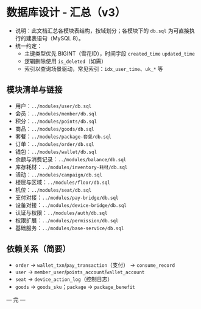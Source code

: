 # 数据库设计 - 汇总（v3）

- 说明：此文档汇总各模块表结构，按域划分；各模块下的 `db.sql` 为可直接执行的建表语句（MySQL 8）。
- 统一约定：
  - 主键类型优先 BIGINT（雪花ID），时间字段 `created_time` `updated_time`
  - 逻辑删除使用 `is_deleted`（如需）
  - 索引以查询场景驱动，常见索引：`idx_user_time`、`uk_*` 等

## 模块清单与链接
- 用户：`../modules/user/db.sql`
- 会员：`../modules/member/db.sql`
- 积分：`../modules/points/db.sql`
- 商品：`../modules/goods/db.sql`
- 套餐：`../modules/package-套餐/db.sql`
- 订单：`../modules/order/db.sql`
- 钱包：`../modules/wallet/db.sql`
- 余额与消费记录：`../modules/balance/db.sql`
- 库存耗材：`../modules/inventory-耗材/db.sql`
- 活动：`../modules/campaign/db.sql`
- 楼层与区域：`../modules/floor/db.sql`
- 机位：`../modules/seat/db.sql`
- 支付对接：`../modules/pay-bridge/db.sql`
- 设备对接：`../modules/device-bridge/db.sql`
- 认证与权限：`../modules/auth/db.sql`
- 权限扩展：`../modules/permission/db.sql`
- 基础服务：`../modules/base-service/db.sql`

## 依赖关系（简要）
- `order` -> `wallet_txn`/`pay_transaction`（支付） -> `consume_record`
- `user` -> `member_user`/`points_account`/`wallet_account`
- `seat` -> `device_action_log`（控制日志）
- `goods` -> `goods_sku`；`package` -> `package_benefit`

— 完 —
